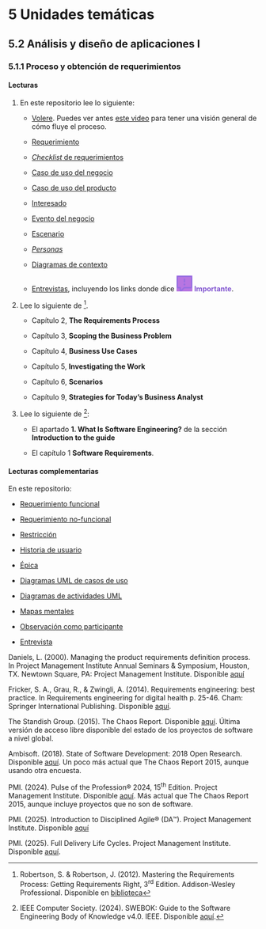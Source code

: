 # 5 Unidades temáticas

## 5.2 Análisis y diseño de aplicaciones I

### 5.1.1 Proceso y obtención de requerimientos

#### Lecturas

<style>
.filter{
    filter: invert(46%) sepia(81%) saturate(1177%) hue-rotate(226deg) brightness(92%) contrast(91%);
}
</style>

1. En este repositorio lee lo siguiente:

    * [Volere](/2_Tecnicas_y_herramientas/2_6_1_Volere.md). Puedes ver antes
      [este video](https://www.youtube.com/watch?v=M5Z1igBmM3w) para tener una
      visión general de cómo fluye el proceso.

    * [Requerimiento](/4_Conceptos/4_Requerimiento.md)

    * [*Checklist* de requerimientos](/2_Tecnicas_y_herramientas/2_1_04_Checklist_requerimientos.md)

    * [Caso de uso del negocio](/4_Conceptos/4_Caso_de_uso_del_negocio.md)

    * [Caso de uso del producto](/4_Conceptos/4_Caso_de_uso_del_producto.md)

    * [Interesado](/4_Conceptos/4_Interesado.md)

    * [Evento del negocio](/4_Conceptos/4_Evento_del_dominio.md)

    * [Escenario](/4_Conceptos/4_Escenario.md)

    * [*Personas*](/2_Tecnicas_y_herramientas/2_1_03_Personas.md)

    * [Diagramas de
      contexto](/2_Tecnicas_y_herramientas/2_1_02_Diagramas_de_contexto.md)

    * [Entrevistas](/2_Tecnicas_y_herramientas/2_1_07_Entrevista.md), incluyendo
      los links donde dice <img class="filter"
      src="https://raw.githubusercontent.com/primer/octicons/refs/heads/main/icons/report-16.svg"/>
      <span style="color:#8256d0;font-weight:bold">Importante</span>.

2. Lee lo siguiente de [^1].

    * Capítulo 2, **The Requirements Process**

    * Capítulo 3, **Scoping the Business Problem**

    * Capítulo 4, **Business Use Cases**

    * Capítulo 5, **Investigating the Work**

    * Capítulo 6, **Scenarios**

    * Capítulo 9, **Strategies for Today’s Business Analyst**

3. Lee lo siguiente de [^2]:

    * El apartado **1. What Is Software Engineering?** de la sección
      **Introduction to the guide**

    * El capítulo 1 **Software Requirements**.

[^1]: Robertson, S. & Robertson, J. (2012). Mastering the Requirements Process:
    Getting Requirements Right, 3<sup>rd</sup> Edition. Addison-Wesley
    Professional. Disponible en
    [biblioteca](https://catalogo.ucu.edu.uy/cgi-bin/koha/opac-detail.pl?biblionumber=121158)

[^2]: IEEE Computer Society. (2024). SWEBOK: Guide to the Software Engineering
    Body of Knowledge v4.0. IEEE. Disponible
    [aquí](https://ieeecs-media.computer.org/media/education/swebok/swebok-v4.pdf).

#### Lecturas complementarias

En este repositorio:

* [Requerimiento funcional](/4_Conceptos/4_Requerimiento_funcional.md)

* [Requerimiento no-funcional](/4_Conceptos/4_Requerimiento_no_funcional.md)

* [Restricción](/4_Conceptos/4_Restriccion.md)

* [Historia de usuario](/4_Conceptos/4_Historia_de_usuario.md)

* [Épica](/4_Conceptos/4_Epica.md)

* [Diagramas UML de casos de uso](/2_Tecnicas_y_herramientas/2_4_2_Diagramas_de_casos_de_uso_UML.md)

* [Diagramas de actividades UML](/2_Tecnicas_y_herramientas/2_4_1_Diagramas_de_actividades_UML.md)

* [Mapas mentales](/2_Tecnicas_y_herramientas/2_1_01_Mapas_mentales.md)

* [Observación como participante](/2_Tecnicas_y_herramientas/2_1_06_Observacion_Participante.md)

* [Entrevista](/2_Tecnicas_y_herramientas/2_1_07_Entrevista.md)

Daniels, L. (2000). Managing the product requirements definition process. In
Project Management Institute Annual Seminars & Symposium, Houston, TX. <!--
cSpell:disable -->Newtown<!-- cSpell:enable --> Square, PA: Project Management
Institute. Disponible
[aquí](https://www.pmi.org/learning/library/product-requirements-definition-process-foundation-1894)

<!-- cSpell:disable -->
Fricker, S. A., Grau, R., & Zwingli, A. (2014). Requirements engineering: best
practice. In Requirements engineering for digital health p. 25-46. Cham:
Springer International Publishing. Disponible
[aquí](https://www.diva-portal.org/smash/get/diva2:834026/FULLTEXT01.pdf).
<!-- cSpell:enable -->

The Standish Group. (2015). The Chaos Report. Disponible
[aquí](https://www.standishgroup.com/sample_research_files/CHAOSReport2015-Final.pdf).
Última versión de acceso libre disponible del estado de los proyectos de
software a nivel global.

<!-- cSpell:disable -->
Ambisoft. (2018). State of Software Development: 2018 Open Research. Disponible
[aquí](http://www.ambysoft.com/surveys/softwareDevelopment2018.html). Un poco
más actual que The Chaos Report 2015, aunque usando otra encuesta.
<!-- cSpell:enable -->

PMI. (2024). Pulse of the Profession® 2024, 15<sup>th</sup> Edition. Project
Management Institute. Disponible
[aquí](https://www.pmi.org/learning/thought-leadership/pulse/future-of-project-work).
Más actual que The Chaos Report 2015, aunque incluye proyectos que no son de
software.

PMI. (2025). Introduction to Disciplined Agile® (DA™). Project Management
Institute. Disponible
[aquí](https://www.pmi.org/disciplined-agile/introduction-to-disciplined-agile)

PMI. (2025). Full Delivery Life Cycles. Project Management Institute.
Disponible [aquí](https://www.pmi.org/disciplined-agile/lifecycle).
